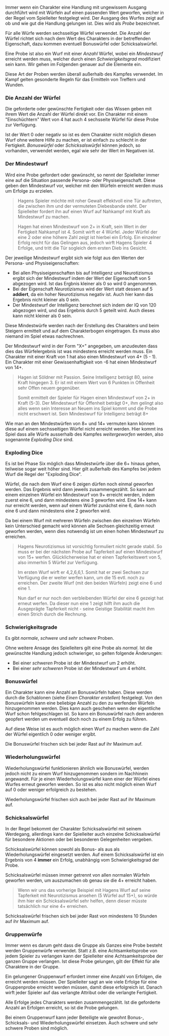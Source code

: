 
Immer wenn ein Charakter eine Handlung mit ungewissem Ausgang durchführt wird mit Würfeln auf einen passenden Wert geworfen, welcher in der Regel vom Spielleiter festgelegt wird. Der Ausgang des Wurfes zeigt auf ob und wie gut die Handlung gelungen ist. Dies wird als *Probe* bezeichnet.

Für alle Würfe werden sechsseitige Würfel verwendet. Die Anzahl der Würfel richtet sich nach dem Wert des Charakters in der betreffenden Eigenschaft, dazu kommen eventuell Bonuswürfel oder Schicksalswürfel. 

Eine Probe ist also ein Wurf mit einer *Anzahl* Würfel, wobei ein *Mindestwurf* erreicht werden muss, welcher durch einen *Schwierigkeitsgrad* modifiziert sein kann. Wir gehen im Folgenden genauer auf die Elemente ein.

Diese Art der Proben werden überall außerhalb des Kampfes verwendet. Im Kampf gelten gesonderte Regeln für das Ermitteln von Treffern und Wunden.

### Die Anzahl der Würfel

Die geforderte oder gewünschte Fertigkeit oder das Wissen geben mit ihrem Wert die Anzahl der Würfel direkt vor. Ein Charakter mit einem "Einschüchtern" Wert von 4 hat auch 4 sechsseite Würfel für diese Probe zur Verfügung.

Ist der Wert 0 oder negativ so ist es dem Charakter nicht möglich diesen Wurf ohne weitere Hilfe zu machen, er ist einfach zu schlecht in der Fertigkeit. *Bonuswürfel* oder *Schicksalswürfel* können jedoch, so vorhanden, verwendet werden, egal wie sehr der Wert im Negativen ist.

### Der Mindestwurf

Wird eine Probe gefordert oder gewünscht, so nennt der Spielleiter immer eine auf die Situation passende Persona- oder Physiseigenschaft. Diese geben den Mindestwurf vor, welcher mit den Würfeln erreicht werden muss um Erfolge zu erzielen.

> Hagens Spieler möchte mit roher Gewalt effektvoll eine Tür auftreten, die zwischen ihm und der vermuteten Diebesbande steht. Der Spielleiter fordert ihn auf einen Wurf auf Nahkampf mit Kraft als Mindestwurf zu machen.
>
>Hagen hat einen Mindestwurf von 2+ in Kraft, sein Wert in der Fertigkeit Nahkampf ist 4. Somit wirft er 4 Würfel. Jeder Würfel der eine 2 oder eine höhere Zahl zeigt ist hierbei ein Erfolg. Ein einzelner Erfolg reicht für das Gelingen aus, jedoch wirft Hagens Spieler 4 Erfolge, und tritt die Tür sogleich dem ersten Dieb ins Gesicht.

Der jeweilige Mindestwurf ergibt sich wie folgt aus den Werten der Persona- und Physiseigenschaften:

* Bei allen Physiseigenschaften bis auf Intelligenz und Neurotizismus ergibt sich der Mindestwurf indem der Wert der Eigenschaft von 5 abgezogen wird. Ist das Ergbnis kleiner als 0 so wird 0 angenommen. 
* Bei der Eigenschaft *Neurotizismus* wird der Wert statt dessen auf 5 **addiert**, da ein hoher Neurotizismus negativ ist. Auch hier kann das Ergebnis nicht kleiner als 0 sein.
* Der Mindestwurf der Intelligenz berechnet sich indem der IQ von 120 abgezogen wird, und das Ergebnis durch 5 geteilt wird. Auch dieses kann nicht kleiner als 0 sein.

Diese Mindestwürfe werden nach der Erstellung des Charakters und beim Steigern ermittelt und auf dem Charakterbogen eingetragen. Es muss also niemand im Spiel etwas nachrechnen. 

Der Mindestwurf wird in der Form "X+" angegeben, um anzudeuten dass dies das Würfelergebnis ist was mindestens erreicht werden muss. Ein Charakter mit einer Kraft von 1 hat also einen Mindestwurf von 4+ (5 - 1). Ein Charakter mit einer Gewissenhaftigkeit von -6 hat einen Mindestwurf von 14+.

> Hagen ist Söldner mit Passion. Seine Intelligenz beträgt 80, seine Kraft hingegen 3. Er ist mit einem Wert von 6 Punkten in Offenheit sehr Offen neuem gegenüber.
>
>Somit ermittelt der Spieler für Hagen einen Mindestwurf von 2+ in Kraft (5-3). Der Mindestwurf für Offenheit beträgt 0+, ihm gelingt also alles wenn sein Interesse an Neuem ins Spiel kommt und die Probe nicht erschwert ist. Sein Mindestwurf für Intelligenz beträgt 8+

Wie man an den Mindestwürfen von 8+ und 14+ vermuten kann können diese auf einem sechsseitigen Würfel nicht erreicht werden. Hier kommt ins Spiel dass alle Würfe ausserhalb des Kampfes *weitergeworfen* werden, also sogenannte *Exploding Dice* sind.

### Exploding Dice

Es ist bei Phase Six möglich dass Mindestwürfe über die 6+ hinaus gehen, teilweise sogar weit höher sind. Hier gilt außerhalb des Kampfes bei jedem Wurf die Regel der "Exploding Dice".

Würfel, die nach dem Wurf eine 6 zeigen dürfen noch einmal geworfen werden. Das Ergebnis wird dann jeweils zusammengezählt. So kann auf einem einzelnen Würfel ein Mindestwurf von 9+ erreicht werden, indem zuerst eine 6, und dann mindestens eine 3 geworfen wird. Eine 14+ kann nur erreicht werden, wenn auf einem Würfel zunächst eine 6, dann noch eine 6 und dann mindestens eine 2 geworfen wird. 

Da bei einem Wurf mit mehreren Würfeln zwischen den einzelnen Würfeln kein Unterschied gemacht wird können alle Sechsen gleichzeitig erneut geworfen werden, wenn dies notwendig ist um einen hohen Mindestwurf zu erreichen.

> Hagens Neurotizismus ist vorsichtig formuliert nicht gerade stabil. So muss er bei der nächsten Probe auf Tapferkeit auf einen Mindestwurf von 15+ werfen. Glücklicherweise hat er einen Tapferkeitswert von 5, also immerhin 5 Würfel zur Verfügung. 
>
> Im ersten Wurf wirft er 4,2,6,6,1. Somit hat er zwei Sechsen zur Verfügung die er weiter werfen kann, um die 15 evtl. noch zu erreichen. Der zweite Wurf (mit den beiden Würfeln) zeigt eine 6 und eine 1. 
>
> Nun darf er nur noch den verbleibenden Würfel der eine 6 gezeigt hat erneut werfen. Da dieser nun eine 1 zeigt hilft ihm auch die Ausgeprägte Tapferkeit nicht - seine Geistige Stabilität macht ihm einen Strich durch die Rechnung.

### Schwierigkeitsgrade

Es gibt *normale*, *schwere* und *sehr schwere* Proben.

Ohne weitere Ansage des Spielleiters gilt eine Probe als *normal*. Ist die gewünschte Handlung jedoch schwieriger, so gelten folgende Änderungen:

* Bei einer *schweren* Probe ist der Mindestwurf um 2 erhöht.
* Bei einer *sehr schweren* Probe ist der Mindestwurf um 4 erhöht.

### Bonuswürfel

Ein Charakter kann eine Anzahl an Bonuswürfeln haben. Diese werden durch die Schablonen (siehe *Einen Charakter erstellen*) festgelegt. Von den Bonuswürfeln kann eine beliebige Anzahl zu den zu werfenden Würfeln hinzugenommen werden. Dies kann auch geschehen wenn der eigentliche Wurf schon fehlgeschlagen ist. So kann ein Bonuswürfel nach dem anderen geopfert werden um eventuell doch noch zu einem Erfolg zu führen.

Auf diese Weise ist es auch möglich einen Wurf zu machen wenn die Zahl der Würfel eigentlich 0 oder weniger ergibt.

Die Bonuswürfel frischen sich bei jeder Rast auf ihr Maximum auf. 

### Wiederholungswürfel

Wiederholungswürfel funktionieren ähnlich wie Bonuswürfel, werden jedoch nicht zu einem Wurf hinzugenommen sondern im Nachhinein angewandt. Für je einen Wiederholungswürfel kann einer der Würfel eines Wurfes erneut geworfen werden. So ist es also nicht möglich einen Wurf auf 0 oder weniger erfolgreich zu bestehen.

Wiederholungswürfel frischen sich auch bei jeder Rast auf ihr Maximum auf.

### Schicksalswürfel

In der Regel bekommt der Charakter Schicksalswürfel mit seinem Werdegang, allerdings kann der Spielleiter auch einzelne Schicksalswürfel für besondere Aktionen oder bei besonderen Gelegenheiten vergeben.

Schicksalswürfel können sowohl als Bonus- als aus als Wiederholungswürfel eingesetzt werden. Auf einem Schicksalswürfel ist ein Ergebnis von 4 **immer** ein Erfolg, unabhängig vom Schwierigkeitsgrad der Probe.

Schicksalswürfel müssen immer getrennt von allen normalen Würfeln geworfen werden, um auszumachen ob genau sie die 4+ erreicht haben.

> Wenn wir uns das vorherige Beispiel mit Hagens Wurf auf seine Tapferkeit mit Neurotizismus ansehen (5 Würfel auf 15+), so würde ihm hier ein Schicksalswürfel sehr helfen, denn dieser müsste tatsächlich nur eine 4+ erreichen.

Schicksalswürfel frischen sich bei jeder Rast von mindestens 10 Stunden auf ihr Maximum auf. 

### Gruppenwürfe

Immer wenn es darum geht dass die Gruppe als Ganzes eine Probe besteht werden Gruppenwürfe verwendet.
Statt z.B. eine Achtsamkeitsprobe von jedem Spieler zu verlangen kann der Spielleiter eine 
Achtsamkeitsprobe der ganzen Gruppe verlangen. Ist diese Probe gelungen, gilt der Effekt für alle
Charaktere in der Gruppe.

Ein gelungener Gruppenwurf erfordert immer eine Anzahl von Erfolgen, die erreicht werden müssen.
Der Spielleiter sagt an wie viele Erfolge für eine Gruppenprobe erreicht werden müssen, damit diese
erfolgreich ist. Danach wirft jeder Spieler auf das verlangte Attribut oder die verlangte Fertigkeit. 

Alle Erfolge jedes Charakters werden zusammengezählt. Ist die geforderte Anzahl an Erfolgen erreicht, 
so ist die Probe gelungen.

Bei einem Gruppenwurf kann jeder Beteiligte wie gewohnt Bonus-, Schicksals- und Wiederholungswürfel 
einsetzen. Auch schwere und sehr schwere Proben sind möglich.
